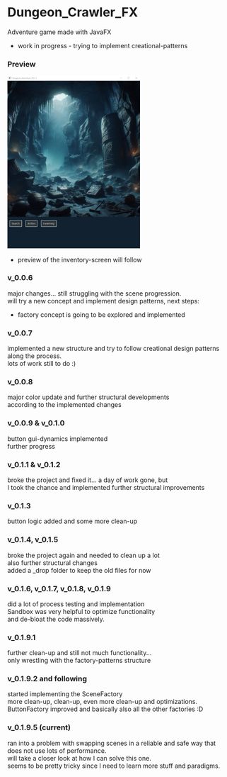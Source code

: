 # Dungeon_Crawler_FX
Adventure game made with JavaFX
- work in progress - trying to implement creational-patterns

### Preview
<img src="src/main/resources/com/krieger/dungeon_crawler_fx/images/preview.png" alt="Preview-picture of the main-window" width="300px" height="auto">     

- preview of the inventory-screen will follow

### v_0.0.6
major changes... still struggling with the scene progression.  
will try a new concept and implement design patterns, next steps:
- factory concept is going to be explored and implemented

### v_0.0.7
implemented a new structure and try to follow creational design patterns along the process.   
lots of work still to do :)

### v_0.0.8
major color update and further structural developments  
according to the implemented changes

### v_0.0.9 & v_0.1.0
button gui-dynamics implemented   
further progress

### v_0.1.1 & v_0.1.2
broke the project and fixed it... a day of work gone, but   
I took the chance and implemented further structural improvements

### v_0.1.3
button logic added and some more clean-up

### v_0.1.4, v_0.1.5
broke the project again and needed to clean up a lot   
also further structural changes   
added a _drop folder to keep the old files for now

### v_0.1.6, v_0.1.7, v_0.1.8, v_0.1.9
did a lot of process testing and implementation   
Sandbox was very helpful to optimize functionality   
and de-bloat the code massively.

### v_0.1.9.1
further clean-up and still not much functionality...   
only wrestling with the factory-patterns structure

### v_0.1.9.2 and following
started implementing the SceneFactory   
more clean-up, clean-up, even more clean-up and optimizations.   
ButtonFactory improved and basically also all the other factories :D   
  
### v_0.1.9.5 (current)
ran into a problem with swapping scenes in a reliable and safe way that does not use lots of performance.   
will take a closer look at how I can solve this one.   
seems to be pretty tricky since I need to learn more stuff and paradigms.   
   
